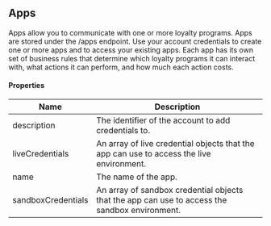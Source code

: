 ## Apps

Apps allow you to communicate with one or more loyalty programs. Apps are stored under the /apps endpoint. Use your account credentials to create one or more apps and to access your existing apps. Each app has its own set of business rules that determine which loyalty programs it can interact with, what actions it can perform, and how much each action costs.

#### Properties

<table>
    <thead>
        <tr>
            <th>Name</th>
            <th>Description</th>
        </tr>
    </thead>
    <tbody>
        <tr>
            <td>description</td>
            <td>The identifier of the account to add credentials to.</td>
        </tr>
        <tr>
            <td>liveCredentials</td>
            <td>An array of live credential objects that the app can use to access the live environment.</td>
        </tr>
        <tr>
            <td>name</td>
            <td>The name of the app.</td>
        </tr>
        <tr>
            <td>sandboxCredentials</td>
            <td>An array of sandbox credential objects that the app can use to access the sandbox environment.</td>
        </tr>
    </tbody>
</table>


